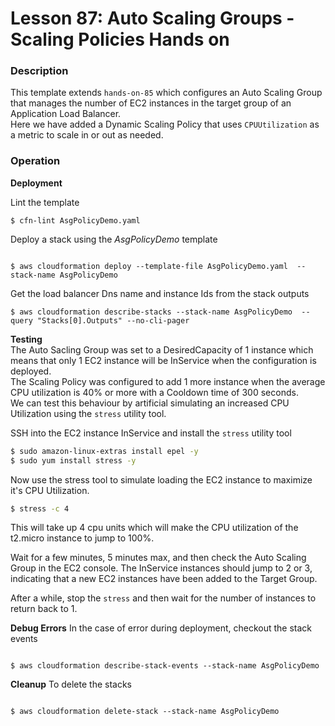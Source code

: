 # Lesson 87: Auto Scaling Groups - Scaling Policies Hands on

### Description

This template extends `hands-on-85` which configures an Auto Scaling Group that manages the number of EC2 instances in the target group of an Application Load Balancer.  
Here we have added a Dynamic Scaling Policy that uses `CPUUtilization` as a metric to scale in or out as needed.

### Operation

**Deployment**

Lint the template

```
$ cfn-lint AsgPolicyDemo.yaml
```

Deploy a stack using the _AsgPolicyDemo_ template

```

$ aws cloudformation deploy --template-file AsgPolicyDemo.yaml  --stack-name AsgPolicyDemo
```

Get the load balancer Dns name and instance Ids from the stack outputs

```
$ aws cloudformation describe-stacks --stack-name AsgPolicyDemo  --query "Stacks[0].Outputs" --no-cli-pager
```

**Testing**  
The Auto Sacling Group was set to a DesiredCapacity of 1 instance which means that only 1 EC2 instance will be InService when the configuration is deployed.  
The Scaling Policy was configured to add 1 more instance when the average CPU utilization is 40% or more with a Cooldown time of 300 seconds.  
We can test this behaviour by artificial simulating an increased CPU Utilization using the `stress` utility tool.

SSH into the EC2 instance InService and install the `stress` utility tool

```bash
$ sudo amazon-linux-extras install epel -y
$ sudo yum install stress -y
```

Now use the stress tool to simulate loading the EC2 instance to maximize it's CPU Utilization.

```bash
$ stress -c 4
```

This will take up 4 cpu units which will make the CPU utilization of the t2.micro instance to jump to 100%.

Wait for a few minutes, 5 minutes max, and then check the Auto Scaling Group in the EC2 console. The InService instances should jump to 2 or 3, indicating that a new EC2 instances have been added to the Target Group.

After a while, stop the `stress` and then wait for the number of instances to return back to 1.

**Debug Errors**
In the case of error during deployment, checkout the stack events

```

$ aws cloudformation describe-stack-events --stack-name AsgPolicyDemo

```

**Cleanup**
To delete the stacks

```

$ aws cloudformation delete-stack --stack-name AsgPolicyDemo

```
